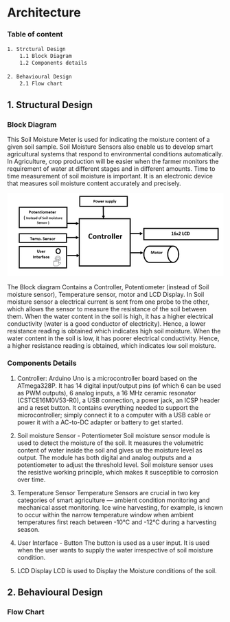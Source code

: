 # Architecture 
### Table of content

    1. Strctural Design
        1.1 Block Diagram
        1.2 Components details
        
    2. Behavioural Design
        2.1 Flow chart
     
     
## 1. Structural Design

  ### Block Diagram
  
This Soil Moisture Meter is used for indicating the moisture content of a given soil sample.
Soil Moisture Sensors also enable us to develop smart agricultural systems that respond to environmental conditions automatically.
In Agriculture, crop production will be easier when the farmer monitors the requirement of water at different stages and in different amounts. 
Time to time measurement of soil moisture is important.
It is an electronic device that measures soil moisture content accurately and precisely.


  
  
   ![Block Diagram](https://github.com/ShamaTorgal/M2-EmbSys/blob/main/Project/2_Architecture/Block%20Diagram.png)
   
  The Block diagram Contains a Controller, Potentiometer (instead of Soil moisture sensor), Temperature sensor, motor and LCD Display.
 In Soil moisture sensor a electrical current is sent from one probe to the other, which allows the sensor to measure the resistance of the soil between them.
When the water content in the soil is high, it has a higher electrical conductivity (water is a good conductor of electricity). Hence, a lower resistance reading is obtained which indicates high soil moisture. 
When the water content in the soil is low, it has poorer electrical conductivity. Hence, a higher resistance reading is obtained, which indicates low soil moisture.

### Components Details

1.	Controller: 
Arduino Uno is a microcontroller board based on the ATmega328P. It has 14 digital input/output pins (of which 6 can be used as PWM outputs), 6 analog inputs, a 16 MHz ceramic resonator (CSTCE16M0V53-R0), a USB connection, a power jack, an ICSP header and a reset button. It contains everything needed to support the microcontroller; simply connect it to a computer with a USB cable or power it with a AC-to-DC adapter or battery to get started.


2.	Soil moisture Sensor - Potentiometer
   Soil moisture sensor module is used to detect the moisture of the soil. It measures the volumetric content of water inside the soil and gives us the moisture level as output. The module has both digital and analog outputs and a potentiometer to adjust the threshold level.
   Soil moisture sensor uses the resistive working principle, which makes it susceptible to corrosion over time. 
   

3.	Temperature Sensor
Temperature Sensors are crucial in two key categories of smart agriculture — ambient condition monitoring and mechanical asset monitoring. Ice wine harvesting, for example, is known to occur within the narrow temperature window when ambient temperatures first reach between -10°C and -12°C during a harvesting season.

4. User Interface - Button
The button is used as a user input. It is used when the user wants to supply the water irrespective of soil moisture condition. 

5.	LCD Display
LCD is used to Display the Moisture conditions of the soil.

## 2. Behavioural Design

### Flow Chart
